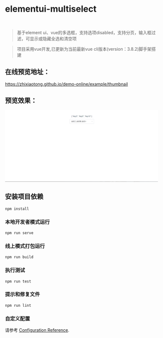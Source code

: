 # elementui-multiselect
<img src="https://camo.githubusercontent.com/890acbdcb87868b382af9a4b1fac507b9659d9bf/68747470733a2f2f696d672e736869656c64732e696f2f62616467652f6c6963656e73652d4d49542d626c75652e737667" alt="" data-canonical-src="https://img.shields.io/badge/license-MIT-blue.svg" style="max-width:100%;">

> 基于element ui、vue的多选框，支持选项disabled，支持分页，输入框过滤，可显示或隐藏全选和清空项

> 项目采用vue开发,已更新为当前最新vue cli版本(version：3.8.2)脚手架搭建

## 在线预览地址：
https://zhixiaotong.github.io/demo-online/example/thumbnail

## 预览效果：
![Demo picture](https://github.com/zhixiaotong/elementui-multiselect/blob/master/demo.gif)

## 安装项目依赖
```
npm install
```

### 本地开发者模式运行
```
npm run serve
```

### 线上模式打包运行
```
npm run build
```

### 执行测试
```
npm run test
```

### 提示和修复文件
```
npm run lint
```

### 自定义配置
请参考 [Configuration Reference](https://cli.vuejs.org/config/).
